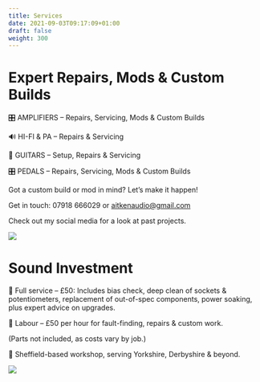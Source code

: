 ```yaml
---
title: Services
date: 2021-09-03T09:17:09+01:00
draft: false
weight: 300
---
```

# **Expert Repairs, Mods & Custom Builds**



🎛 AMPLIFIERS – Repairs, Servicing, Mods & Custom Builds

🔊 HI-FI & PA – Repairs & Servicing

🎸 GUITARS – Setup, Repairs & Servicing

🎛 PEDALS – Repairs, Servicing, Mods & Custom Builds



Got a custom build or mod in mind? Let’s make it happen!

Get in touch: 07918 666029 or aitkenaudio@gmail.com

Check out my social media for a look at past projects.



![](/img/screenshot-2025-03-31-at-20.28.59.png)

# **Sound Investment**



🔹 Full service – £50: Includes bias check, deep clean of sockets & potentiometers, replacement of out-of-spec components, power soaking, plus expert advice on upgrades.

🔹 Labour – £50 per hour for fault-finding, repairs & custom work.

(Parts not included, as costs vary by job.)

📍 Sheffield-based workshop, serving Yorkshire, Derbyshire & beyond.



![](/img/screenshot-2025-03-31-at-20.29.38.png)